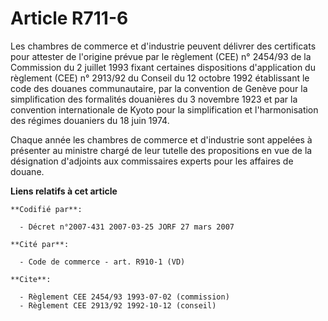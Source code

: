 # Article R711-6

Les chambres de commerce et d'industrie peuvent délivrer des certificats pour attester de l'origine prévue par le règlement
(CEE) n° 2454/93 de la Commission du 2 juillet 1993 fixant certaines dispositions d'application du règlement (CEE) n° 2913/92
du Conseil du 12 octobre 1992 établissant le code des douanes communautaire, par la convention de Genève pour la
simplification des formalités douanières du 3 novembre 1923 et par la convention internationale de Kyoto pour la
simplification et l'harmonisation des régimes douaniers du 18 juin 1974.

Chaque année les chambres de commerce et d'industrie sont appelées à présenter au ministre chargé de leur tutelle des
propositions en vue de la désignation d'adjoints aux commissaires experts pour les affaires de douane.

**Liens relatifs à cet article**

	**Codifié par**:

	  - Décret n°2007-431 2007-03-25 JORF 27 mars 2007

	**Cité par**:

	  - Code de commerce - art. R910-1 (VD)

	**Cite**:

	  - Règlement CEE 2454/93 1993-07-02 (commission)
	  - Règlement CEE 2913/92 1992-10-12 (conseil)
